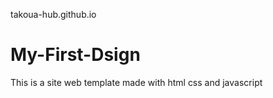 
takoua-hub.github.io


# My-First-Dsign
This is a site web template made with html css and javascript
